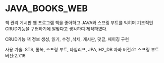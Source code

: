 # JAVA_BOOKS_WEB
책 관리 게시판 웹 프로그램
책을 좋아하고 JAVA와 스프링 부트를 익히며
기초적인 CRUD기능을 구현하기에 알맞다고 생각하여 제작하였다.

CRUD기능 책 정보 생성, 읽기, 수정 ,삭제, 게시판, 댓글, 페이징 구현

사용 기술: STS, 롬복, 스프링 부트, 타임리프, JPA, H2_DB
자바 버전:21
스프링 부트 버전:2.7.16
